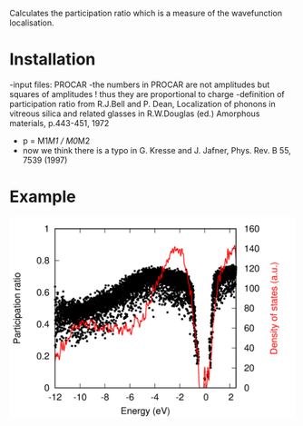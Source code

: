 Calculates the participation ratio which is a measure of the wavefunction localisation.

# Installation

-input files: PROCAR
-the numbers in PROCAR are not amplitudes but squares of amplitudes !
 thus they are proportional to charge
-definition of participation ratio from 
 R.J.Bell and P. Dean, Localization of phonons in vitreous silica and related glasses
 in R.W.Douglas (ed.) Amorphous materials, p.443-451, 1972

-  p = M1*M1 / M0*M2
- now we think there is a typo in G. Kresse and J. Jafner, Phys. Rev. B 55, 7539 (1997)


# Example
![amorphous silicon](./example/pratio.png)

